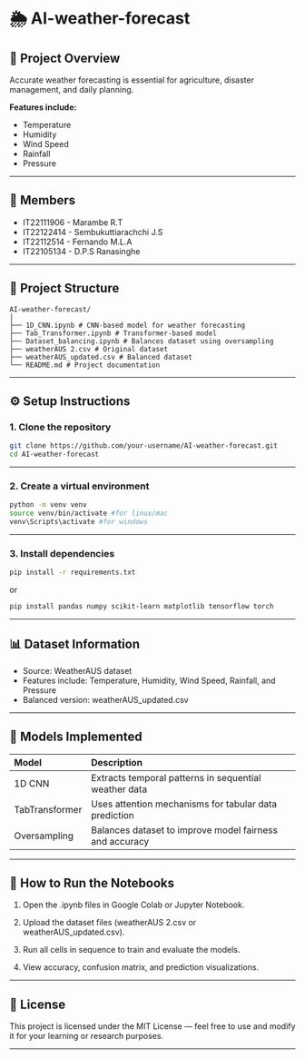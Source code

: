 # **🌦️ AI-weather-forecast**

## **🚀 Project Overview**

Accurate weather forecasting is essential for agriculture, disaster management, and daily planning.

**Features include:**

- Temperature
- Humidity
- Wind Speed
- Rainfall
- Pressure

---

## **👥 Members**

- IT22111906 - Marambe R.T
- IT22122414 - Sembukuttiarachchi J.S
- IT22112514 - Fernando M.L.A
- IT22105134 - D.P.S Ranasinghe

---

## **📂 Project Structure**

```
AI-weather-forecast/
│
├── 1D_CNN.ipynb # CNN-based model for weather forecasting
├── Tab_Transformer.ipynb # Transformer-based model
├── Dataset_balancing.ipynb # Balances dataset using oversampling
├── weatherAUS 2.csv # Original dataset
├── weatherAUS_updated.csv # Balanced dataset
└── README.md # Project documentation
```

---

## **⚙️ Setup Instructions**

### 1. **Clone the repository**

```bash
git clone https://github.com/your-username/AI-weather-forecast.git
cd AI-weather-forecast
```

---

### 2. **Create a virtual environment**

```bash
python -m venv venv
source venv/bin/activate #for linux/mac
venv\Scripts\activate #for windows
```

---

### 3. **Install dependencies**

```bash
pip install -r requirements.txt
```

or

```bash
pip install pandas numpy scikit-learn matplotlib tensorflow torch
```

---

## **📊 Dataset Information**

- Source: WeatherAUS dataset
- Features include:
  Temperature, Humidity, Wind Speed, Rainfall, and Pressure
- Balanced version: weatherAUS_updated.csv

---

## **🧩 Models Implemented**

| Model          | Description                                             |
| :------------- | :------------------------------------------------------ |
| 1D CNN         | Extracts temporal patterns in sequential weather data   |
| TabTransformer | Uses attention mechanisms for tabular data prediction   |
| Oversampling   | Balances dataset to improve model fairness and accuracy |

---

## **🧠 How to Run the Notebooks**

1. Open the .ipynb files in Google Colab or Jupyter Notebook.

2. Upload the dataset files (weatherAUS 2.csv or weatherAUS_updated.csv).

3. Run all cells in sequence to train and evaluate the models.

4. View accuracy, confusion matrix, and prediction visualizations.

---

## **📜 License**

This project is licensed under the MIT License — feel free to use and modify it for your learning or research purposes.

---

